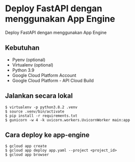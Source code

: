 # Deploy FastAPI dengan menggunakan App Engine
Deploy FastAPI dengan menggunakan App Engine


## Kebutuhan
* Pyenv (optional)
* Virtualenv (optional)
* Python 3.9
* Google Cloud Platform Account
* Google Cloud Platform - API Cloud Build


## Jalankan secara lokal
```
$ virtualenv -p python3.8.2 .venv
$ source .venv/bin/activate
$ pip install -r requirements.txt
$ gunicorn -w 4 -k uvicorn.workers.UvicornWorker main:app
```

## Cara deploy ke app-engine
```
$ gcloud app create
$ gcloud app deploy app.yaml --project <project_id>
$ gcloud app browser
```
